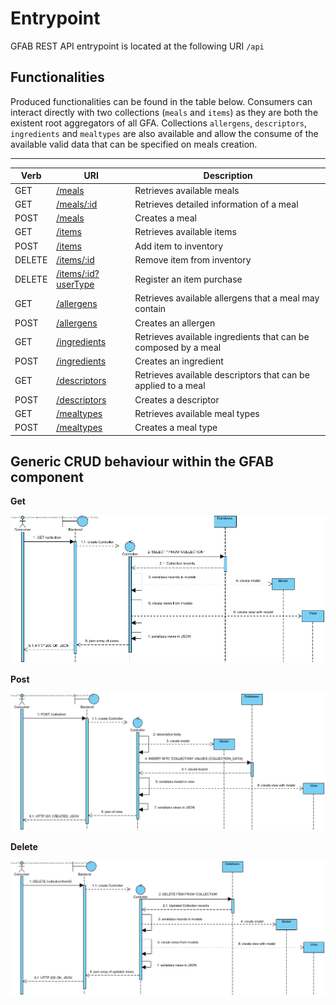 # Entrypoint

GFAB REST API entrypoint is located at the following URI `/api`


## Functionalities

Produced functionalities can be found in the table below. Consumers can interact directly with two collections (`meals` and `items`) as they are both the existent root aggregators of all GFA. Collections `allergens`, `descriptors`, `ingredients` and `mealtypes` are also available and allow the consume of the available valid data that can be specified on meals creation.

-----------

|Verb|URI|Description|
|----|---|-----------|
|GET|[/meals](meals/available_meals.md)|Retrieves available meals|
|GET|[/meals/:id](meals/detailed_meal_information.md)|Retrieves detailed information of a meal|
|POST|[/meals](meals/create_meal.md)|Creates a meal|
|GET|[/items](items/available_items.md)|Retrieves available items|
|POST|[/items](items/add_item.md)|Add item to inventory|
|DELETE|[/items/:id](items/remove_item.md)|Remove item from inventory|
|DELETE|[/items/:id?userType](items/purchase_item.md)|Register an item purchase|
|GET|[/allergens](allergens/available_allergens.md)|Retrieves available allergens that a meal may contain|
|POST|[/allergens](allergens/create_allergen.md)|Creates an allergen|
|GET|[/ingredients](ingredients/available_ingredients.md)|Retrieves available ingredients that can be composed by a meal|
|POST|[/ingredients](ingredients/create_ingredient.md)|Creates an ingredient|
|GET|[/descriptors](descriptors/available_descriptors.md)|Retrieves available descriptors that can be applied to a meal|
|POST|[/descriptors](descriptors/create_descriptor.md)|Creates a descriptor|
|GET|[/mealtypes](mealtypes/available_mealtypes.md)|Retrieves available meal types|
|POST|[/mealtypes](mealtypes/create_mealtype.md)|Creates a meal type|

## Generic CRUD behaviour within the GFAB component

**Get**

  ![GetGFAB](diagrams/Get_GFAB.png)

**Post**

  ![PostGFAB](diagrams/Post_GFAB.png)

**Delete**

  ![DeleteGFAB](diagrams/Delete_GFAB.png)